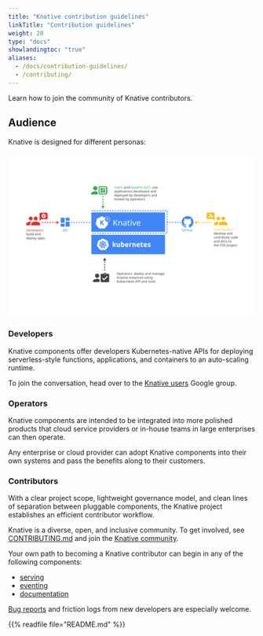 ```yaml
---
title: "Knative contribution guidelines"
linkTitle: "Contribution guidelines"
weight: 20
type: "docs"
showlandingtoc: "true"
aliases:
  - /docs/contribution-guidelines/
  - /contributing/
---
```


Learn how to join the community of Knative contributors.

## Audience

Knative is designed for different personas:

![Diagram that displays different Audiences for Knative](./images/knative-audience.svg)

### Developers

Knative components offer developers Kubernetes-native APIs for deploying
serverless-style functions, applications, and containers to an auto-scaling
runtime.

To join the conversation, head over to the
[Knative users](https://groups.google.com/d/forum/knative-users) Google group.

### Operators

Knative components are intended to be integrated into more polished products
that cloud service providers or in-house teams in large enterprises can then
operate.

Any enterprise or cloud provider can adopt Knative components into their own
systems and pass the benefits along to their customers.

### Contributors

With a clear project scope, lightweight governance model, and clean lines of
separation between pluggable components, the Knative project establishes an
efficient contributor workflow.

Knative is a diverse, open, and inclusive community. To get involved, see
[CONTRIBUTING.md](https://github.com/knative/community/tree/master/CONTRIBUTING.md) and join the
[Knative community](../community/).

Your own path to becoming a Knative contributor can begin in any of the
following components:

- [serving](https://github.com/knative/serving/issues?q=is%3Aissue+is%3Aopen+sort%3Aupdated-desc+label%3Akind%2Fgood-first-issue)
- [eventing](https://github.com/knative/eventing/issues?q=is%3Aissue+is%3Aopen+sort%3Aupdated-desc+label%3Akind%2Fgood-first-issue)
- [documentation](https://github.com/knative/docs/issues?q=is%3Aissue+is%3Aopen+sort%3Aupdated-desc+label%3Akind%2Fgood-first-issue)

[Bug reports](https://github.com/knative/serving/issues/new) and friction logs
from new developers are especially welcome.

{{% readfile file="README.md" %}}
